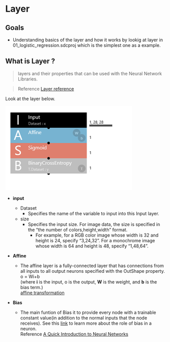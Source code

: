 Layer 
=====================================
## Goals
  - Understanding basics of the layer and how it works by lookig at layer in 01_logistic_regression.sdcproj which is the simplest one as a example.  

## What is Layer ?

> layers and their properties that can be used with the Neural Network Libraries.  

> Reference [Layer reference](https://support.dl.sony.com/391/)

Look at the layer below.

![](images/01_logistic_regression.sdcproj_layer.png)

- **input** 
  - Dataset
    - Specifies the name of the variable to input into this Input layer.
  - size
    - Specifies the input size.
For image data, the size is specified in the “the number of colors,height,width” format.
      - For example, for a RGB color image whose width is 32 and height is 24, specify “3,24,32”. For a monochrome image whose width is 64 and height is 48, specify “1,48,64”.  
  
- **Affine**
  - The affine layer is a fully-connected layer that has connections from all inputs to all output neurons specified with the OutShape property.  
o = Wi+b  
(where **i** is the input, o is the output, **W** is the weight, and **b** is the bias term.)  
[affine transformation](https://en.wikipedia.org/wiki/Affine_transformation#Representation)



- **Bias**
  - The main funtion of Bias it to provide every node with a trainable constant value(in addition to the normal inputs that the node receives). See this [link](https://stackoverflow.com/questions/2480650/role-of-bias-in-neural-networks) to learn more about the role of bias in a neuron.  
Reference [A Quick Introduction to Neural Networks](https://ujjwalkarn.me/2016/08/09/quick-intro-neural-networks/)
  
  
